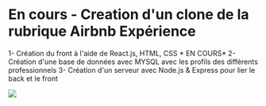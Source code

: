 

# En cours - Creation d'un clone de la rubrique Airbnb Expérience 
1- Création du front à l'aide de React.js, HTML, CSS * EN COURS*
2- Création d'une base de données avec MYSQL avec les profils des différents professionnels 
3- Création d'un serveur avec Node.js & Express pour lier le back et le front

<img src="https://media.giphy.com/media/l4FGjq205dsq8mcw0/giphy.gif"/>
